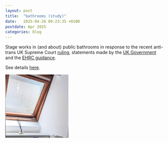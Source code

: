 ```yaml
---
layout: post
title:  "bathrooms (study)"
date:   2025-04-28 09:23:35 +0100
postdate: Apr 2025
categories: blog
---
```


Stage works in (and about) public bathrooms in response to the recent anti-trans UK Supreme Court [ruling][scrule], statements made by the [UK Government][govt] and the [EHRC guidance][ehrc].

See details [here][bathroomslink].

<a href="/bathrooms/"><img src="/assets/img/updates/bathrooms.png" height="200" width="200"/></a>

[bathroomslink]: /bathrooms/
[ehrc]: https://www.equalityhumanrights.com/media-centre/interim-update-practical-implications-uk-supreme-court-judgment
[scrule]:https://www.bbc.co.uk/news/articles/cn7x66jvd34o
[govt]: https://www.bbc.co.uk/news/articles/crldey0z00ro